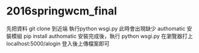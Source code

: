 # 2016springwcm_final

先把資料 git clone 到近端
執行python wsgi.py
此時會出現缺少 authomatic
安裝模組 pip install authomatic
安裝完成後，執行 python wsgi.py
在瀏覽器打上 localhost:5000/alogin
登入後上傳檔案即可
